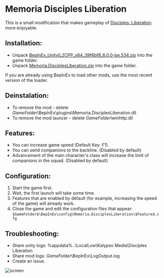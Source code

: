 # Memoria Disciples Liberation
This is a small modification that makes gameplay of [Disciples: Liberation](https://store.steampowered.com/app/1287840/Disciples_Liberation/) more enjoyable. 

## Installation:
- Unpack [BepInEx_UnityIL2CPP_x64_39f6bf8_6.0.0-be.534.zip](https://github.com/Albeoris/Memoria.DisciplesLiberation/releases/download/v2022.01.05/BepInEx_UnityIL2CPP_x64_39f6bf8_6.0.0-be.534.zip) into the game folder.
- Unpack [Memoria.DisciplesLiberation.zip](https://github.com/Albeoris/Memoria.DisciplesLiberation/releases/download/v2022.01.05/Memoria.DisciplesLiberation.zip) into the game folder.

If you are already using BepInEx to load other mods, use the most recent version of the loader.

## Deinstalation:
- To remove the mod - delete $GameFolder$\BepInEx\plugins\Memoria.DisciplesLiberation.dll
- To remove the mod launcer - delete $GameFolder$\winhttp.dll

## Features:

- You can increase game speed (Default Key: F1).
- You can send companions to the backline. (Disabled by default)
- Advancement of the main character's class will increase the limit of companions in the squad. (Disabled by default)

## Configuration:

1. Start the game first.
2. Wait, the first launch will take some time.
3. Features that are enabled by default (for example, increasing the speed of the game) will already work.
4. Close the game and edit the configuration files that appear: `$GameFolder$\BepInEx\config\Memoria.DisciplesLiberation\$Feature$.cfg`

## Troubleshooting:

- Share unity logs: %appdata%\..\LocalLow\Kalypso Media\Disciples Liberation
- Share mod logs: $GameFolder$\BepInEx\LogOutput.log
- Create an issue.


![screen](https://i.imgur.com/BaRmI6F.png)
